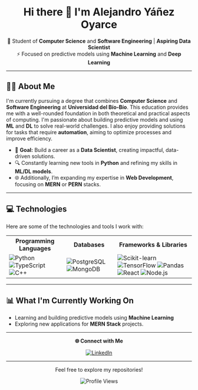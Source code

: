 <h1 align="center">Hi there 👋 I'm Alejandro Yáñez Oyarce</h1>

<p align="center">
  🚀 Student of <strong>Computer Science</strong> and <strong>Software Engineering</strong> | <strong>Aspiring Data Scientist</strong><br>
  ⚡ Focused on predictive models using <strong>Machine Learning</strong> and <strong>Deep Learning</strong>
</p>

---

## 👨‍💻 About Me  
I'm currently pursuing a degree that combines **Computer Science** and **Software Engineering** at **Universidad del Bío-Bío**. This education provides me with a well-rounded foundation in both theoretical and practical aspects of computing. I'm passionate about building predictive models and using **ML** and **DL** to solve real-world challenges. I also enjoy providing solutions for tasks that require **automation**, aiming to optimize processes and improve efficiency.

- 🎯 **Goal:** Build a career as a **Data Scientist**, creating impactful, data-driven solutions.  
- 🔍 Constantly learning new tools in **Python** and refining my skills in **ML/DL models**.  
- 🌐 Additionally, I’m expanding my expertise in **Web Development**, focusing on **MERN** or **PERN** stacks.  

---

## 💻 Technologies
Here are some of the technologies and tools I work with:

<div align="center">
  <table>
    <tr>
      <th>Programming Languages</th>
      <th>Databases</th>
      <th>Frameworks & Libraries</th>
    </tr>
    <tr>
      <td>
        <img src="https://img.shields.io/badge/Python-3776AB?style=for-the-badge&logo=python&logoColor=white" alt="Python">
        <img src="https://img.shields.io/badge/TypeScript-007ACC?style=for-the-badge&logo=typescript&logoColor=white" alt="TypeScript">
        <img src="https://img.shields.io/badge/C++-00599C?style=for-the-badge&logo=cplusplus&logoColor=white" alt="C++">
      </td>
      <td>
        <img src="https://img.shields.io/badge/PostgreSQL-336791?style=for-the-badge&logo=postgresql&logoColor=white" alt="PostgreSQL">
        <img src="https://img.shields.io/badge/MongoDB-47A248?style=for-the-badge&logo=mongodb&logoColor=white" alt="MongoDB">
      </td>
      <td>
        <img src="https://img.shields.io/badge/Scikit--learn-F7931E?style=for-the-badge&logo=scikit-learn&logoColor=white" alt="Scikit-learn">
        <img src="https://img.shields.io/badge/TensorFlow-FF6F00?style=for-the-badge&logo=tensorflow&logoColor=white" alt="TensorFlow">
        <img src="https://img.shields.io/badge/Pandas-2C2D72?style=for-the-badge&logo=pandas&logoColor=white" alt="Pandas">
        <img src="https://img.shields.io/badge/React-61DAFB?style=for-the-badge&logo=react&logoColor=black" alt="React">
        <img src="https://img.shields.io/badge/Node.js-339933?style=for-the-badge&logo=nodedotjs&logoColor=white" alt="Node.js">
      </td>
    </tr>
  </table>
</div>

---

## 📊 What I'm Currently Working On
- Learning and building predictive models using **Machine Learning**   
- Exploring new applications for **MERN Stack** projects.

---

<div align="center">
  <p>
    <strong>🌐 Connect with Me</strong>
  </p>
  <div>
    <a href="https://www.linkedin.com/in/alejandro-yanez-oyarce" target="_blank">
      <img src="https://img.shields.io/badge/LinkedIn-0A66C2?style=for-the-badge&logo=linkedin&logoColor=white" alt="LinkedIn" />
    </a>
  </div>
</div>

---

<p align="center">Feel free to explore my repositories!</p>
<p align="center">
  <img src="https://komarev.com/ghpvc/?username=alejandro-yanez-oyarce&style=for-the-badge&color=blue" alt="Profile Views" />
</p>

